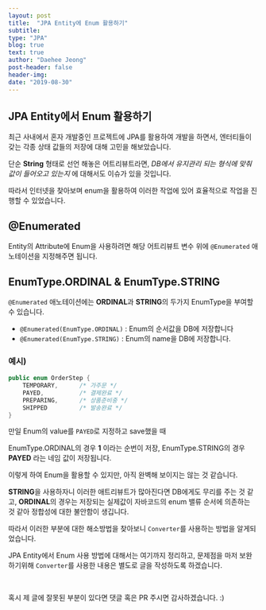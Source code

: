 ```yaml
---
layout: post
title:  "JPA Entity에 Enum 활용하기"
subtitle: 
type: "JPA"
blog: true
text: true
author: "Daehee Jeong"
post-header: false
header-img: 
date: "2019-08-30"
---
```


## JPA Entity에서 Enum 활용하기

최근 사내에서 혼자 개발중인 프로젝트에 JPA를 활용하여 개발을 하면서,
엔터티들이 갖는 각종 상태 값들의 저장에 대해 고민을 해보았습니다.

단순 **String** 형태로 선언 해놓은 어트리뷰트라면, *DB에서 유지관리 되는 형식에 맞춰 값이 들어오고 있는지* 에 대해서도 이슈가 있을 것입니다.

따라서 인터넷을 찾아보며 enum을 활용하여 이러한 작업에 있어 효율적으로 작업을 진행할 수 있었습니다.

## @Enumerated

Entity의 Attribute에 Enum을 사용하려면 해당 어트리뷰트 변수 위에 `@Enumerated` 애노테이션을 지정해주면 됩니다.

## EnumType.ORDINAL & EnumType.STRING

`@Enumerated` 애노테이션에는 **ORDINAL**과 **STRING**의 두가지 EnumType을 부여할 수 있습니다.

- `@Enumerated(EnumType.ORDINAL)` : Enum의 순서값을 DB에 저장합니다
- `@Enumerated(EnumType.STRING)` : Enum의 name을 DB에 저장합니다.

### 예시)
```java
public enum OrderStep {
    TEMPORARY,      /* 가주문 */
    PAYED,          /* 결제완료 */
    PREPARING,      /* 상품준비중 */
    SHIPPED         /* 발송완료 */
}
```

만일 Enum의 value를 `PAYED`로 지정하고 save했을 때

EnumType.ORDINAL의 경우 **1** 이라는 순번이 저장,
EnumType.STRING의 경우 **PAYED** 라는 네임 값이 저장됩니다.

이렇게 하여 Enum을 활용할 수 있지만, 아직 완벽해 보이지는 않는 것 같습니다.

**STRING**을 사용하자니 이러한 애트리뷰트가 많아진다면 DB에게도 무리를 주는 것 같고,
**ORDINAL**의 경우는 저장되는 실제값이 자바코드의 enum 밸류 순서에 의존하는 것 같아 정합성에 대한 불안함이 생깁니다.

따라서 이러한 부분에 대한 해소방법을 찾아보니 `Converter`를 사용하는 방법을 알게되었습니다.

JPA Entity에서 Enum 사용 방법에 대해서는 여기까지 정리하고, 문제점을 마저 보완하기위해 `Converter`를 사용한 내용은 별도로 글을 작성하도록 하겠습니다.

<br>

혹시 제 글에 잘못된 부분이 있다면 댓글 혹은 PR 주시면 감사하겠습니다. :)
